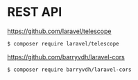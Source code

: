 # REST API

https://github.com/laravel/telescope
```bash
$ composer require laravel/telescope
```

https://github.com/barryvdh/laravel-cors
```bash
$ composer require barryvdh/laravel-cors
```
